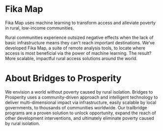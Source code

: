 # Fika Map

Fika Map uses machine learning to transform access and alleviate poverty in rural, low-income communities.

Rural communities experience outsized negative effects when the lack of basic infrastructure means they can’t reach important destinations. We’ve developed Fika Map, a suite of remote analysis tools, to locate where access is most beneficial via the power of machine learning. The result? More scalable, impactful rural access solutions around the world.

# About Bridges to Prosperity
We envision a world without poverty caused by rural isolation. Bridges to Prosperity uses a community-driven approach and intelligent technology to deliver multi-dimensional impact via infrastructure, easily scalable by local governments, to thousands of communities worldwide. Our trailbridge programs are a proven solution to unlock opportunity, expand the reach of other development interventions, and ultimately eliminate poverty caused by rural isolation.
